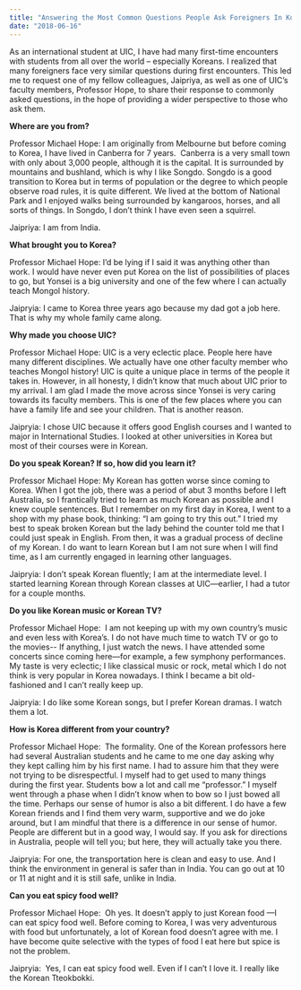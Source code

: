 ```yaml
---
title: "Answering the Most Common Questions People Ask Foreigners In Korea"
date: "2018-06-16"
---
```


As an international student at UIC, I have had many first-time encounters with students from all over the world – especially Koreans. I realized that many foreigners face very similar questions during first encounters. This led me to request one of my fellow colleagues, Jaipriya, as well as one of UIC’s faculty members, Professor Hope, to share their response to commonly asked questions, in the hope of providing a wider perspective to those who ask them.

**Where are you from?**

Professor Michael Hope: I am originally from Melbourne but before coming to Korea, I have lived in Canberra for 7 years.  Canberra is a very small town with only about 3,000 people, although it is the capital. It is surrounded by mountains and bushland, which is why I like Songdo. Songdo is a good transition to Korea but in terms of population or the degree to which people observe road rules, it is quite different. We lived at the bottom of National Park and I enjoyed walks being surrounded by kangaroos, horses, and all sorts of things. In Songdo, I don’t think I have even seen a squirrel.

Jaipriya: I am from India.

**What brought you to Korea?**

Professor Michael Hope: I’d be lying if I said it was anything other than work. I would have never even put Korea on the list of possibilities of places to go, but Yonsei is a big university and one of the few where I can actually teach Mongol history.

Jaipryia: I came to Korea three years ago because my dad got a job here. That is why my whole family came along.

**Why made you choose UIC?**

Professor Michael Hope: UIC is a very eclectic place. People here have many different disciplines. We actually have one other faculty member who teaches Mongol history! UIC is quite a unique place in terms of the people it takes in. However, in all honesty, I didn’t know that much about UIC prior to my arrival. I am glad I made the move across since Yonsei is very caring towards its faculty members. This is one of the few places where you can have a family life and see your children. That is another reason.

Jaipryia: I chose UIC because it offers good English courses and I wanted to major in International Studies. I looked at other universities in Korea but most of their courses were in Korean.

**Do you speak Korean? If so, how did you learn it?**

Professor Michael Hope: My Korean has gotten worse since coming to Korea. When I got the job, there was a period of abut 3 months before I left Australia, so I frantically tried to learn as much Korean as possible and I knew couple sentences. But I remember on my first day in Korea, I went to a shop with my phase book, thinking: “I am going to try this out.” I tried my best to speak broken Korean but the lady behind the counter told me that I could just speak in English. From then, it was a gradual process of decline of my Korean. I do want to learn Korean but I am not sure when I will find time, as I am currently engaged in learning other languages.

Jaipryia: I don’t speak Korean fluently; I am at the intermediate level. I started learning Korean through Korean classes at UIC—earlier, I had a tutor for a couple months.

**Do you like Korean music or Korean TV?**

Professor Michael Hope:  I am not keeping up with my own country’s music and even less with Korea’s. I do not have much time to watch TV or go to the movies-- If anything, I just watch the news. I have attended some concerts since coming here—for example, a few symphony performances. My taste is very eclectic; I like classical music or rock, metal which I do not think is very popular in Korea nowadays. I think I became a bit old-fashioned and I can’t really keep up.

Jaipryia: I do like some Korean songs, but I prefer Korean dramas. I watch them a lot.

**How is Korea different from your country?**

Professor Michael Hope:  The formality. One of the Korean professors here had several Australian students and he came to me one day asking why they kept calling him by his first name. I had to assure him that they were not trying to be disrespectful. I myself had to get used to many things during the first year. Students bow a lot and call me “professor.” I myself went through a phase when I didn’t know when to bow so I just bowed all the time. Perhaps our sense of humor is also a bit different. I do have a few Korean friends and I find them very warm, supportive and we do joke around, but I am mindful that there is a difference in our sense of humor. People are different but in a good way, I would say. If you ask for directions in Australia, people will tell you; but here, they will actually take you there.

Jaipryia: For one, the transportation here is clean and easy to use. And I think the environment in general is safer than in India. You can go out at 10 or 11 at night and it is still safe, unlike in India.

**Can you eat spicy food well?**

Professor Michael Hope:  Oh yes. It doesn’t apply to just Korean food —I can eat spicy food well. Before coming to Korea, I was very adventurous with food but unfortunately, a lot of Korean food doesn’t agree with me. I have become quite selective with the types of food I eat here but spice is not the problem.  

Jaipryia:  Yes, I can eat spicy food well. Even if I can’t I love it. I really like the Korean Tteokbokki.
